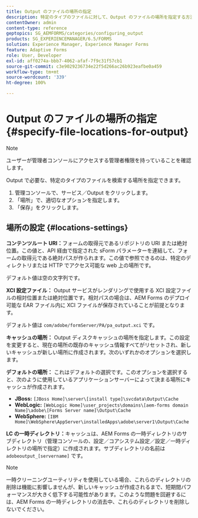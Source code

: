 ```yaml
---
title: Output のファイルの場所の指定
description: 特定のタイプのファイルに対して、Output のファイルの場所を指定する方法について説明します。例えば、コンテンツルート URI、XCI 設定ファイル、キャッシュ、デフォルトなどです。
contentOwner: admin
content-type: reference
geptopics: SG_AEMFORMS/categories/configuring_output
products: SG_EXPERIENCEMANAGER/6.5/FORMS
solution: Experience Manager, Experience Manager Forms
feature: Adaptive Forms
role: User, Developer
exl-id: aff0274a-bbb7-4062-afaf-7f9c31f57cb1
source-git-commit: c3e9029236734e22f5d266ac26b923eafbe0a459
workflow-type: tm+mt
source-wordcount: '339'
ht-degree: 100%

---
```


# Output のファイルの場所の指定 {#specify-file-locations-for-output}

>[!NOTE]
> 
> ユーザーが管理者コンソールにアクセスする管理者権限を持っていることを確認します。

Output で必要な、特定のタイプのファイルを検索する場所を指定できます。

1. 管理コンソールで、サービス／Output をクリックします。
1. 「場所」で、適切なオプションを指定します。
1. 「保存」をクリックします。

## 場所の設定 {#locations-settings}

**コンテンツルート URI：**&#x200B;フォームの取得元であるリポジトリの URI または絶対位置。この値と、API 経由で指定された sForm パラメーターを連結して、フォームの取得元である絶対パスが作られます。この値で参照できるのは、特定のディレクトリまたは HTTP でアクセス可能な web 上の場所です。

デフォルト値は空の文字列です。

**XCI 設定ファイル：** Output サービスがレンダリングで使用する XCI 設定ファイルの相対位置または絶対位置です。相対パスの場合は、AEM Forms のデプロイ可能な EAR ファイル内に XCI ファイルが保存されていることが前提となります。

デフォルト値は `com/adobe/formServer/PA/pa_output.xci` です。

**キャッシュの場所：** Output ディスクキャッシュの場所を指定します。この設定を変更すると、現在の場所の既存のキャッシュ情報すべてがリセットされ、新しいキャッシュが新しい場所に作成されます。次のいずれかのオプションを選択します。

**デフォルトの場所：** これはデフォルトの選択です。このオプションを選択すると、次のように使用しているアプリケーションサーバーによって決まる場所にキャッシュが作成されます。

* **JBoss:** `[JBoss Home]\server\[install type]\svcdata\Output\Cache`
* **WebLogic:** `[WebLogic Home]\user_projects\domains\[aem-forms domain Name]\adobe\[Forms Server name]\Output\Cache`
* **WebSphere:** `[IBM Home]\WebSphere\AppServer\installedApps\adobe\server1\Output\Cache`

**LC の一時ディレクトリ：**&#x200B;キャッシュは、AEM Forms の一時ディレクトリのサブディレクトリ（管理コンソールの、設定／コアシステム設定／設定／一時ディレクトリの場所で指定）に作成されます。サブディレクトリの名前は `adobeoutput_[servername]` です。

>[!NOTE]
>
>一時クリーニングユーティリティを使用している場合、これらのディレクトリの削除は機能に影響しませんが、新しいキャッシュが作成されるまで、短期間パフォーマンスが大きく低下する可能性があります。このような問題を回避するには、AEM Forms の一時ディレクトリの消去中、これらのディレクトリを削除しないでください。
